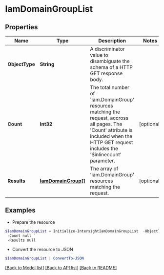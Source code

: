 # IamDomainGroupList
## Properties

Name | Type | Description | Notes
------------ | ------------- | ------------- | -------------
**ObjectType** | **String** | A discriminator value to disambiguate the schema of a HTTP GET response body. | 
**Count** | **Int32** | The total number of &#39;iam.DomainGroup&#39; resources matching the request, accross all pages. The &#39;Count&#39; attribute is included when the HTTP GET request includes the &#39;$inlinecount&#39; parameter. | [optional] 
**Results** | [**IamDomainGroup[]**](IamDomainGroup.md) | The array of &#39;iam.DomainGroup&#39; resources matching the request. | [optional] 

## Examples

- Prepare the resource
```powershell
$IamDomainGroupList = Initialize-IntersightIamDomainGroupList  -ObjectType null `
 -Count null `
 -Results null
```

- Convert the resource to JSON
```powershell
$IamDomainGroupList | ConvertTo-JSON
```

[[Back to Model list]](../README.md#documentation-for-models) [[Back to API list]](../README.md#documentation-for-api-endpoints) [[Back to README]](../README.md)

